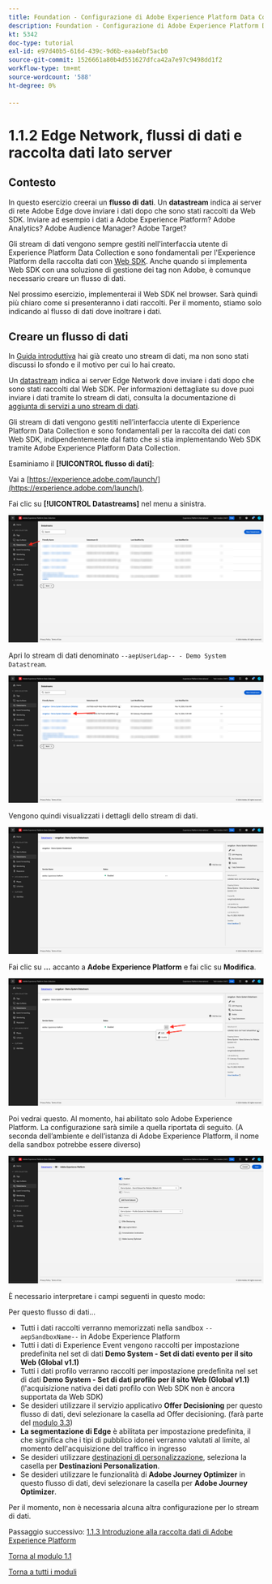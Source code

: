 ```yaml
---
title: Foundation - Configurazione di Adobe Experience Platform Data Collection e dell’estensione Web SDK - Edge Network, flussi di dati e raccolta dati lato server
description: Foundation - Configurazione di Adobe Experience Platform Data Collection e dell’estensione Web SDK - Edge Network, flussi di dati e raccolta dati lato server
kt: 5342
doc-type: tutorial
exl-id: e97d40b5-616d-439c-9d6b-eaa4ebf5acb0
source-git-commit: 1526661a80b4d551627dfca42a7e97c9498dd1f2
workflow-type: tm+mt
source-wordcount: '588'
ht-degree: 0%

---
```


# 1.1.2 Edge Network, flussi di dati e raccolta dati lato server

## Contesto

In questo esercizio creerai un **flusso di dati**. Un **datastream** indica ai server di rete Adobe Edge dove inviare i dati dopo che sono stati raccolti da Web SDK. Inviare ad esempio i dati a Adobe Experience Platform? Adobe Analytics? Adobe Audience Manager? Adobe Target?

Gli stream di dati vengono sempre gestiti nell&#39;interfaccia utente di Experience Platform Data Collection e sono fondamentali per l&#39;Experience Platform della raccolta dati con [Web SDK](https://experienceleague.adobe.com/it/docs/experience-platform/web-sdk/home). Anche quando si implementa Web SDK con una soluzione di gestione dei tag non Adobe, è comunque necessario creare un flusso di dati.

Nel prossimo esercizio, implementerai il Web SDK nel browser. Sarà quindi più chiaro come si presenteranno i dati raccolti. Per il momento, stiamo solo indicando al flusso di dati dove inoltrare i dati.

## Creare un flusso di dati

In [Guida introduttiva](./../../../modules/gettingstarted/gettingstarted/ex2.md) hai già creato uno stream di dati, ma non sono stati discussi lo sfondo e il motivo per cui lo hai creato.

Un [datastream](https://experienceleague.adobe.com/it/docs/experience-platform/datastreams/overview) indica ai server Edge Network dove inviare i dati dopo che sono stati raccolti dal Web SDK. Per informazioni dettagliate su dove puoi inviare i dati tramite lo stream di dati, consulta la documentazione di [aggiunta di servizi a uno stream di dati](https://experienceleague.adobe.com/it/docs/experience-platform/datastreams/configure#add-services).

Gli stream di dati vengono gestiti nell’interfaccia utente di Experience Platform Data Collection e sono fondamentali per la raccolta dei dati con Web SDK, indipendentemente dal fatto che si stia implementando Web SDK tramite Adobe Experience Platform Data Collection.

Esaminiamo il **[!UICONTROL flusso di dati]**:

Vai a [https://experience.adobe.com/launch/](https://experience.adobe.com/launch/).

Fai clic su **[!UICONTROL Datastreams]** nel menu a sinistra.

![Fai clic sull&#39;icona dello stream di dati nell&#39;area di navigazione a sinistra](./images/edgeconfig1.png)

Apri lo stream di dati denominato `--aepUserLdap-- - Demo System Datastream`.

![Denomina lo stream di dati e salva](./images/edgeconfig2.png)

Vengono quindi visualizzati i dettagli dello stream di dati.

![Denomina lo stream di dati e salva](./images/edgecfg1.png)

Fai clic su **...** accanto a **Adobe Experience Platform** e fai clic su **Modifica**.

![Denomina lo stream di dati e salva](./images/edgecfg1a.png)

Poi vedrai questo. Al momento, hai abilitato solo Adobe Experience Platform. La configurazione sarà simile a quella riportata di seguito. (A seconda dell’ambiente e dell’istanza di Adobe Experience Platform, il nome della sandbox potrebbe essere diverso)

![Denomina lo stream di dati e salva](./images/edgecfg2.png)

È necessario interpretare i campi seguenti in questo modo:

Per questo flusso di dati...

- Tutti i dati raccolti verranno memorizzati nella sandbox `--aepSandboxName--` in Adobe Experience Platform
- Tutti i dati di Experience Event vengono raccolti per impostazione predefinita nel set di dati **Demo System - Set di dati evento per il sito Web (Global v1.1)**
- Tutti i dati profilo verranno raccolti per impostazione predefinita nel set di dati **Demo System - Set di dati profilo per il sito Web (Global v1.1)** (l&#39;acquisizione nativa dei dati profilo con Web SDK non è ancora supportata da Web SDK)
- Se desideri utilizzare il servizio applicativo **Offer Decisioning** per questo flusso di dati, devi selezionare la casella ad Offer decisioning. (farà parte del [modulo 3.3](./../../../modules/ajo-b2c/module3.3/offer-decisioning.md))
- **La segmentazione di Edge** è abilitata per impostazione predefinita, il che significa che i tipi di pubblico idonei verranno valutati al limite, al momento dell&#39;acquisizione del traffico in ingresso
- Se desideri utilizzare [destinazioni di personalizzazione](https://experienceleague.adobe.com/it/docs/experience-platform/destinations/catalog/personalization/overview), seleziona la casella per **Destinazioni Personalization**.
- Se desideri utilizzare le funzionalità di **Adobe Journey Optimizer** in questo flusso di dati, devi selezionare la casella per **Adobe Journey Optimizer**.


Per il momento, non è necessaria alcuna altra configurazione per lo stream di dati.

Passaggio successivo: [1.1.3 Introduzione alla raccolta dati di Adobe Experience Platform](./ex3.md)

[Torna al modulo 1.1](./data-ingestion-launch-web-sdk.md)

[Torna a tutti i moduli](./../../../overview.md)
